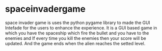 # spaceinvadergame
space invader game is uses the python pygame library to made the GUI Intefade for the users to enhance the experience.
It is a GUI based game in which you have the spaceship which fire the bullet and you have to the enemies and If every time you kill the enemies then your score will be updated.
And the game ends when the alien reaches the setted level.
